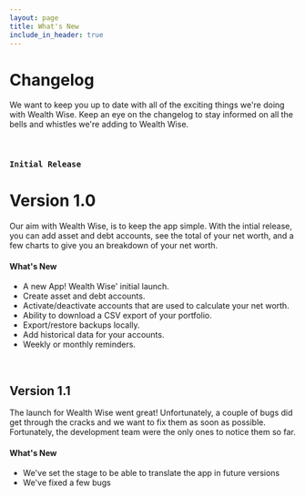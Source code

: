```yaml
---
layout: page
title: What's New
include_in_header: true
---
```


# Changelog

We want to keep you up to date with all of the exciting things we're doing with Wealth Wise. Keep an eye on the changelog to stay informed on all the bells and whistles we're adding to Wealth Wise.

<br>

### `Initial Release`

# **Version 1.0**

Our aim with Wealth Wise, is to keep the app simple. With the intial release, you can add asset and debt accounts, see the total of your net worth, and a few charts to give you an breakdown of your net worth.

#### What's New

- A new App! Wealth Wise' initial launch.
- Create asset and debt accounts.
- Activate/deactivate accounts that are used to calculate your net worth.
- Ability to download a CSV export of your portfolio.
- Export/restore backups locally.
- Add historical data for your accounts.
- Weekly or monthly reminders.

<br>

## **Version 1.1**

The launch for Wealth Wise went great! Unfortunately, a couple of bugs did get through the cracks and we want to fix them as soon as possible. Fortunately, the development team were the only ones to notice them so far.

#### What's New

- We've set the stage to be able to translate the app in future versions
- We've fixed a few bugs

<br>
